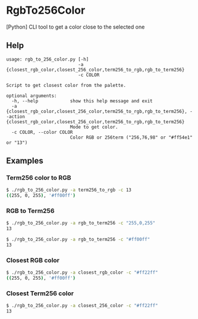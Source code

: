 # RgbTo256Color
[Python] CLI tool to get a color close to the selected one

## Help

```
usage: rgb_to_256_color.py [-h] 
                           -a {closest_rgb_color,closest_256_color,term256_to_rgb,rgb_to_term256}
                           -c COLOR

Script to get closest color from the palette.

optional arguments:
  -h, --help            show this help message and exit
  -a {closest_rgb_color,closest_256_color,term256_to_rgb,rgb_to_term256}, --action {closest_rgb_color,closest_256_color,term256_to_rgb,rgb_to_term256}
                        Mode to get color.
  -c COLOR, --color COLOR
                        Color RGB or 256term ("256,76,98" or "#ff54e1" or "13")
```

## Examples

### Term256 color to RGB

```bash
$ ./rgb_to_256_color.py -a term256_to_rgb -c 13
((255, 0, 255), '#ff00ff')
```

### RGB to Term256

```bash
$ ./rgb_to_256_color.py -a rgb_to_term256 -c "255,0,255"
13

$ ./rgb_to_256_color.py -a rgb_to_term256 -c "#ff00ff"
13
```

### Closest RGB color

```bash
$ ./rgb_to_256_color.py -a closest_rgb_color -c "#ff22ff"
((255, 0, 255), '#ff00ff')
```

### Closest Term256 color

```bash
$ ./rgb_to_256_color.py -a closest_256_color -c "#ff22ff"
13
```
